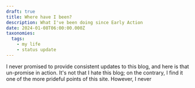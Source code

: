 ```yaml
---
draft: true
title: Where have I been?
description: What I've been doing since Early Action
date: 2024-01-08T06:00:00.000Z
taxonomies:
  tags:
    - my life
    - status update
---
```


I never promised to provide consistent updates to this blog, and here is that un-promise in action. It's not that I hate this blog; on the contrary, I find it one of the more prideful points of this site. However, I never 
